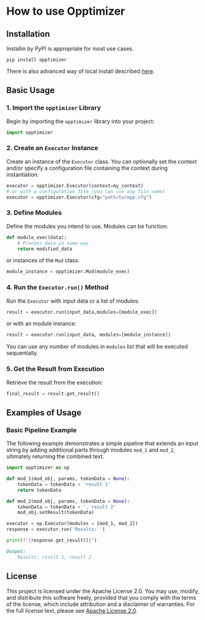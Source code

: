# How to use Opptimizer

## Installation

Installin by PyPI is appropriate for most use cases.

```
pip install opptimizer
```
There is also advanced way of local install described [here](advanced-installation.md).

## Basic Usage

### 1. Import the `opptimizer` Library

Begin by importing the `opptimizer` library into your project:

```python
import opptimizer
```

### 2. Create an `Executor` Instance

Create an instance of the `Executor` class. You can optionally set the context and/or specify a configuration file containing the context during instantiation:

```python
executor = opptimizer.Executor(context=my_context)
# or with a configuration file (you can use any file name)
executor = opptimizer.Executor(cfg="path/to/opp.cfg")
```

### 3. Define Modules

Define the modules you intend to use. Modules can be function:

```python
def module_exec(data):
    # Process data in some way
    return modified_data
```
or instances of the `Mod` class:
```python
module_instance = opptimizer.Mod(module_exec)
```

### 4. Run the `Executor.run()` Method

Run the `Executor` with input data or a list of modules:

```python
result = executor.run(input_data,modules=[module_exec])
```
or with an module instance:

```python
result = executor.run(input_data, modules=[module_instance])
```

You can use any number of modules in `modules` list that will be executed sequentially.

### 5. Get the Result from Execution

Retrieve the result from the execution:

```python
final_result = result.get_result()
```

## Examples of Usage
### Basic Pipeline Example

The following example demonstrates a simple pipeline that extends an input string by adding additional parts through modules `mod_1` and `mod_2`, ultimately returning the combined text.
```python
import opptimizer as op

def mod_1(mod_obj, params, tokenData = None):
    tokenData = tokenData + 'result 1'
    return tokenData

def mod_2(mod_obj, params, tokenData = None):
    tokenData = tokenData + ', result 2'
    mod_obj.setResult(tokenData)

executor = op.Executor(modules = [mod_1, mod_2])
response = executor.run('Results: ')

print(f"{response.get_result()}")
```

```markdown
Output:
    Results: result 1, result 2
```

## License

This project is licensed under the Apache License 2.0. You may use, modify, and distribute this software freely, provided that you comply with the terms of the license, which include attribution and a disclaimer of warranties. For the full license text, please see [Apache License 2.0](http://www.apache.org/licenses/LICENSE-2.0).